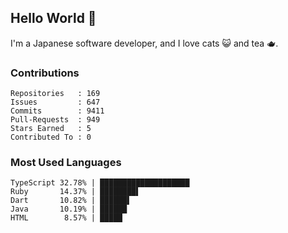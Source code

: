 ## Hello World 👋

I'm a Japanese software developer, and I love cats 😺 and tea 🫖.

### Contributions

    Repositories   : 169
    Issues         : 647
    Commits        : 9411
    Pull-Requests  : 949
    Stars Earned   : 5
    Contributed To : 0

### Most Used Languages

    TypeScript 32.78% | ████████████████████
    Ruby       14.37% | ████████▌
    Dart       10.82% | ██████▌
    Java       10.19% | ██████
    HTML        8.57% | █████
